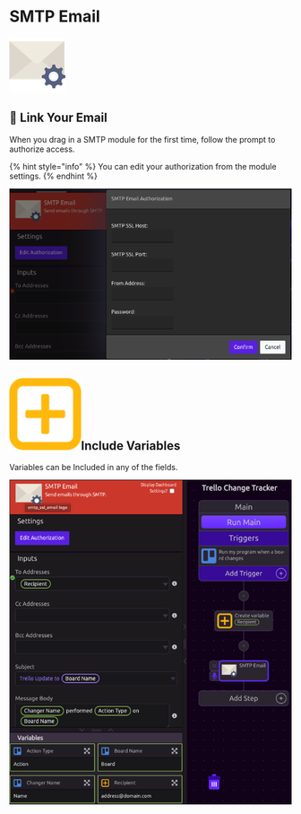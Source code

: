 # SMTP Email

![Send emails through SMTP](../../.gitbook/assets/smtp_ssl_email%20%281%29.png)

## 🔗 Link Your Email

When you drag in a SMTP module for the first time, follow the prompt to authorize access.

{% hint style="info" %}
You can edit your authorization from the module settings.
{% endhint %}

![](../../.gitbook/assets/screen-shot-2019-07-17-at-3.49.01-pm.png)

## ![](../../.gitbook/assets/create_var.png)Include Variables

Variables can be Included in any of the fields.

![](../../.gitbook/assets/screen-shot-2019-07-17-at-3.55.25-pm.png)

